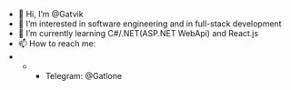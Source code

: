 - 👋 Hi, I’m @Gatvik
- 👀 I’m interested in software engineering and in full-stack development
- 🌱 I’m currently learning C#/.NET(ASP.NET WebApi) and React.js
- 📫 How to reach me: 
- - - Telegram: @Gatlone


